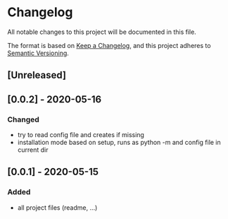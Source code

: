 # Changelog
All notable changes to this project will be documented in this file.

The format is based on [Keep a Changelog](https://keepachangelog.com/en/1.0.0/), and this project adheres to [Semantic Versioning](https://semver.org/spec/v2.0.0.html).

## [Unreleased]

## [0.0.2] - 2020-05-16

### Changed

- try to read config file and creates if missing
- installation mode based on setup, runs as python -m and config file in current dir

## [0.0.1] - 2020-05-15

### Added
- all project files (readme, …)

